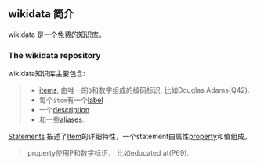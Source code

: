 ## wikidata 简介

wikidata 是一个免费的知识库。
### The wikidata repository

wikidata知识库主要包含:
> * [items][1], 由唯一的`Q`和数字组成的编码标识, 比如Douglas Adams(Q42).
> *  每个`item`有一个[label][2] 
> * 一个[description][3]
> * 和一些[aliases][4]. 

[Statements][5] 描述了[Item][1]的详细特性，一个statement由属性[property][6]和值组成。
> property使用P和数字标识， 比如educated at(P69).


[1]: https://www.wikidata.org/wiki/Help:Items
[2]: https://www.wikidata.org/wiki/Help:Label 
[3]: https://www.wikidata.org/wiki/Help:Description
[4]: https://www.wikidata.org/wiki/Help:Aliases
[5]: https://www.wikidata.org/wiki/Help:Statements
[6]: https://www.wikidata.org/wiki/Help:Properties
